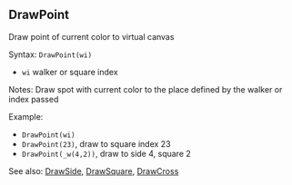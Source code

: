 ## DrawPoint

Draw point of current color to virtual canvas

Syntax: `DrawPoint(wi)`

* `wi` walker or square index

Notes: Draw spot with current color to the place defined by the walker or index passed

Example:

* `DrawPoint(wi)`
* `DrawPoint(23)`, draw to square index 23
* `DrawPoint(_w(4,2))`, draw to side 4, square 2

See also: [DrawSide](/api-native-functions/drawside.md), [DrawSquare](/api-native-functions/drawsquare.md), [DrawCross](/api-native-functions/drawcross.md)

